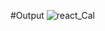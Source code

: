 #Output
![react_Cal](https://github.com/UtkarshaFarande/caclculator/assets/116718197/787488cc-47ef-48b5-9d15-5374ca46b9a3)
